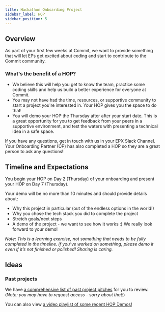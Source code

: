 ```yaml
---
title: Hackathon Onboarding Project
sidebar_label: HOP
sidebar_position: 5
---
```


## Overview

As part of your first few weeks at Commit, we want to provide something that will let EPs get excited about coding and start to contribute to the Commit community.

### What's the benefit of a HOP?
- We believe this will help you get to know the team, practice some coding skills and help us build a better experience for everyone at Commit. 
- You may not have had the time, resources, or supportive community to start a project you're interested in. Your HOP gives you the space to do that!
- You will demo your HOP the Thursday after after your start date. This is a great opportunity for you to get feedback from your peers in a supportive environment, and test the waters with presenting a technical idea in a safe space.

If you have any questions, get in touch with us in your EPX Slack Channel. Your Onboarding Partner (OP) has also completed a HOP so they are a great person to ask any questions!

## Timeline and Expectations

You begin your HOP on Day 2 (Thursday) of your onboarding and present your HOP on Day 7 (Thursday).


Your demo will be no more than 10 minutes and should provide details about:

- Why this project in particular (out of the endless options in the world!)
- Why you chose the tech stack you did to complete the project
- Stretch goals/next steps
- A demo of the project - we want to see how it works :) 
We really look forward to your demo! 

*Note: This is a learning exercise, not something that needs to be fully completed in the timeline. If you’ve worked on something, please demo it even if it’s not finished or polished! Sharing is caring.*

## Ideas

### Past projects

We have [a comprehensive list of past project pitches](https://drive.google.com/drive/u/1/folders/1xPY1nQUeTTlN_lfIDQwrYVde4zQx8_vf) for you to review. (*Note: you may have to request access - sorry about that!*)

You can also view [a video playlist of some recent HOP Demos!](https://youtube.com/playlist?list=PLQRTWrxEpL0RJ281ZujVtGCEkDR7NLkmu)


